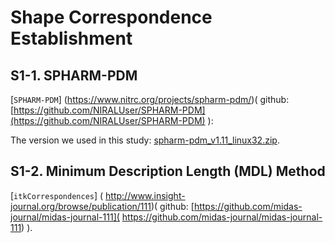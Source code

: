 # Shape Correspondence Establishment


## S1-1. SPHARM-PDM 


[`SPHARM-PDM`] (https://www.nitrc.org/projects/spharm-pdm/)( github: [https://github.com/NIRALUser/SPHARM-PDM](https://github.com/NIRALUser/SPHARM-PDM) ):

The version we used in this study:
[spharm-pdm_v1.11_linux32.zip]( https://www.nitrc.org/frs/download.php/4850/spharm-pdm_v1.11_linux32.zip ).



## S1-2. Minimum Description Length (MDL) Method 


[`itkCorrespondences`] ( http://www.insight-journal.org/browse/publication/111)( github: [https://github.com/midas-journal/midas-journal-111]( https://github.com/midas-journal/midas-journal-111) ).
 

 